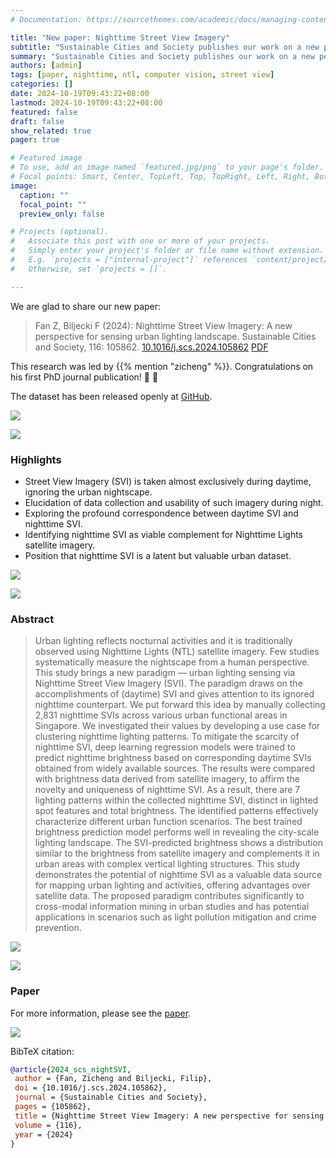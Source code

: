 ```yaml
---
# Documentation: https://sourcethemes.com/academic/docs/managing-content/

title: "New paper: Nighttime Street View Imagery"
subtitle: "Sustainable Cities and Society publishes our work on a new perspective for sensing urban lighting landscape."
summary: "Sustainable Cities and Society publishes our work on a new perspective for sensing urban lighting landscape."
authors: [admin]
tags: [paper, nighttime, ntl, computer vision, street view]
categories: []
date: 2024-10-19T09:43:22+08:00
lastmod: 2024-10-19T09:43:22+08:00
featured: false
draft: false
show_related: true
pager: true

# Featured image
# To use, add an image named `featured.jpg/png` to your page's folder.
# Focal points: Smart, Center, TopLeft, Top, TopRight, Left, Right, BottomLeft, Bottom, BottomRight.
image:
  caption: ""
  focal_point: ""
  preview_only: false

# Projects (optional).
#   Associate this post with one or more of your projects.
#   Simply enter your project's folder or file name without extension.
#   E.g. `projects = ["internal-project"]` references `content/project/deep-learning/index.md`.
#   Otherwise, set `projects = []`.

---
```


We are glad to share our new paper:

> Fan Z, Biljecki F (2024): Nighttime Street View Imagery: A new perspective for sensing urban lighting landscape. Sustainable Cities and Society, 116: 105862. [<i class="ai ai-doi-square ai"></i> 10.1016/j.scs.2024.105862](https://doi.org/10.1016/j.scs.2024.105862) [<i class="far fa-file-pdf"></i> PDF](/publication/2024-scs-night-svi/2024-scs-night-svi.pdf)</i> <i class="ai ai-open-access-square ai"></i>

This research was led by {{% mention "zicheng" %}}.
Congratulations on his first PhD journal publication! :raised_hands: :clap:

The dataset has been released openly at [GitHub](https://github.com/fzc961020/Nighttime-SVI).

![](1.png)

![](2.png)

### Highlights

+ Street View Imagery (SVI) is taken almost exclusively during daytime, ignoring the urban nightscape.
+ Elucidation of data collection and usability of such imagery during night.
+ Exploring the profound correspondence between daytime SVI and nighttime SVI.
+ Identifying nighttime SVI as viable complement for Nighttime Lights satellite imagery.
+ Position that nighttime SVI is a latent but valuable urban dataset.

![](3.png)

![](4.png)


### Abstract

> Urban lighting reflects nocturnal activities and it is traditionally observed using Nighttime Lights (NTL) satellite imagery. Few studies systematically measure the nightscape from a human perspective. This study brings a new paradigm — urban lighting sensing via Nighttime Street View Imagery (SVI). The paradigm draws on the accomplishments of (daytime) SVI and gives attention to its ignored nighttime counterpart. We put forward this idea by manually collecting 2,831 nighttime SVIs across various urban functional areas in Singapore. We investigated their values by developing a use case for clustering nighttime lighting patterns. To mitigate the scarcity of nighttime SVI, deep learning regression models were trained to predict nighttime brightness based on corresponding daytime SVIs obtained from widely available sources. The results were compared with brightness data derived from satellite imagery, to affirm the novelty and uniqueness of nighttime SVI. As a result, there are 7 lighting patterns within the collected nighttime SVI, distinct in lighted spot features and total brightness. The identified patterns effectively characterize different urban function scenarios. The best trained brightness prediction model performs well in revealing the city-scale lighting landscape. The SVI-predicted brightness shows a distribution similar to the brightness from satellite imagery and complements it in urban areas with complex vertical lighting structures. This study demonstrates the potential of nighttime SVI as a valuable data source for mapping urban lighting and activities, offering advantages over satellite data. The proposed paradigm contributes significantly to cross-modal information mining in urban studies and has potential applications in scenarios such as light pollution mitigation and crime prevention.

![](5.png)

![](6.png)

### Paper 

For more information, please see the [paper](/publication/2024-scs-night-svi/).

[![](page-one.png)](/publication/2024-scs-night-svi/)

BibTeX citation:
```bibtex
@article{2024_scs_nightSVI,
 author = {Fan, Zicheng and Biljecki, Filip},
 doi = {10.1016/j.scs.2024.105862},
 journal = {Sustainable Cities and Society},
 pages = {105862},
 title = {Nighttime Street View Imagery: A new perspective for sensing urban lighting landscape},
 volume = {116},
 year = {2024}
}
```
